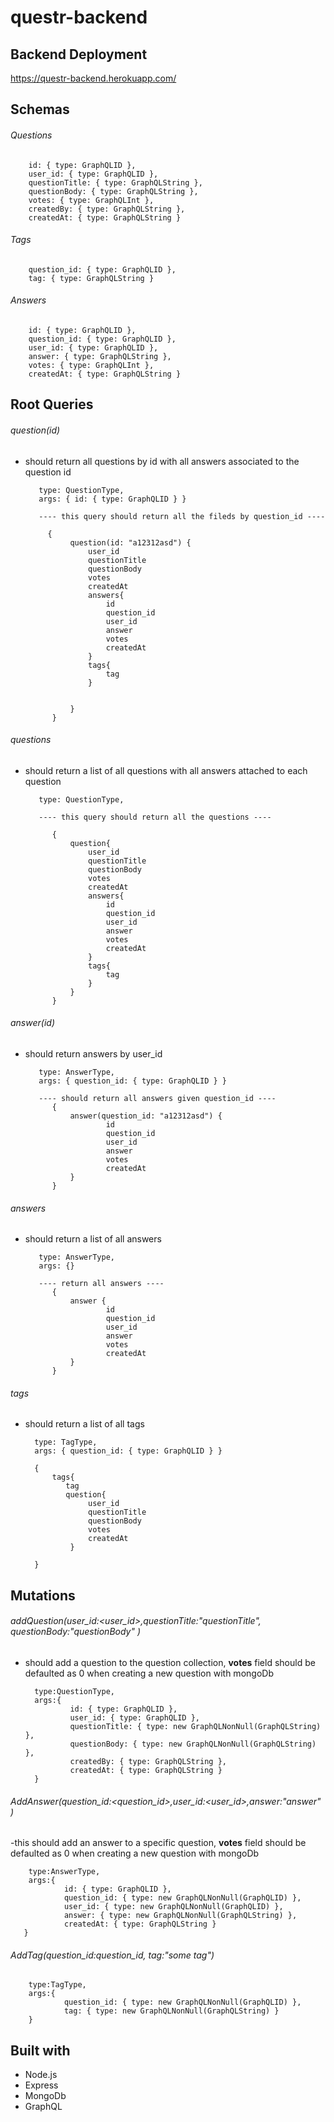 # questr-backend

## Backend Deployment 
   https://questr-backend.herokuapp.com/


## Schemas

###### Questions
        id: { type: GraphQLID },
        user_id: { type: GraphQLID },
        questionTitle: { type: GraphQLString },
        questionBody: { type: GraphQLString },
        votes: { type: GraphQLInt },
        createdBy: { type: GraphQLString },
        createdAt: { type: GraphQLString }

        
        
###### Tags
        question_id: { type: GraphQLID },
        tag: { type: GraphQLString }

###### Answers
        id: { type: GraphQLID },
        question_id: { type: GraphQLID },
        user_id: { type: GraphQLID },
        answer: { type: GraphQLString },
        votes: { type: GraphQLInt },
        createdAt: { type: GraphQLString }


## Root Queries
       
###### question(id)

- should return all questions by id with all answers associated to the question id

         type: QuestionType,
         args: { id: { type: GraphQLID } }
         
         ---- this query should return all the fileds by question_id ----
         
           {
                question(id: "a12312asd") {
                    user_id
                    questionTitle
                    questionBody
                    votes
                    createdAt
                    answers{
                        id
                        question_id
                        user_id
                        answer
                        votes
                        createdAt
                    }
                    tags{
                        tag
                    }
                    
                    
                }
            }
         
###### questions 

- should return a list of all questions with all answers attached to each question

         type: QuestionType,
         
         ---- this query should return all the questions ----
         
            {
                question{
                    user_id
                    questionTitle
                    questionBody
                    votes
                    createdAt
                    answers{
                        id
                        question_id
                        user_id
                        answer
                        votes
                        createdAt
                    }
                    tags{
                        tag
                    }
                }
            }

         
###### answer(id)

- should return answers by user_id
        
         type: AnswerType,
         args: { question_id: { type: GraphQLID } }
         
         ---- should return all answers given question_id ----
            {
                answer(question_id: "a12312asd") {
                        id
                        question_id
                        user_id
                        answer
                        votes
                        createdAt
                }
            }



         
###### answers

- should return a list of all answers

         type: AnswerType,
         args: {}
         
         ---- return all answers ----
            {
                answer {
                        id
                        question_id
                        user_id
                        answer
                        votes
                        createdAt
                }
            }

###### tags

- should return a list of all tags

        type: TagType,
        args: { question_id: { type: GraphQLID } }
        
        {
            tags{
               tag
               question{
                    user_id
                    questionTitle
                    questionBody
                    votes
                    createdAt
                }
            
        }

## Mutations

###### addQuestion(user_id:<user_id>,questionTitle:"questionTitle", questionBody:"questionBody" )

- should add a question to the question collection, **votes** field should be defaulted as 0 when creating a new question with mongoDb

        type:QuestionType,
        args:{
                id: { type: GraphQLID },
                user_id: { type: GraphQLID },
                questionTitle: { type: new GraphQLNonNull(GraphQLString) },
                questionBody: { type: new GraphQLNonNull(GraphQLString) },
                createdBy: { type: GraphQLString },
                createdAt: { type: GraphQLString }
        }

###### AddAnswer(question_id:<question_id>,user_id:<user_id>,answer:"answer" )

-this should add an answer to a specific question,  **votes** field should be defaulted as 0 when creating a new question with mongoDb

        type:AnswerType,
        args:{
                id: { type: GraphQLID },
                question_id: { type: new GraphQLNonNull(GraphQLID) },
                user_id: { type: new GraphQLNonNull(GraphQLID) },
                answer: { type: new GraphQLNonNull(GraphQLString) },
                createdAt: { type: GraphQLString }
       }
       
###### AddTag(question_id:question_id, tag:"some tag")


        type:TagType,
        args:{
                question_id: { type: new GraphQLNonNull(GraphQLID) },
                tag: { type: new GraphQLNonNull(GraphQLString) }
        }
        
      
## Built with

  - Node.js
  - Express
  - MongoDb
  - GraphQL
